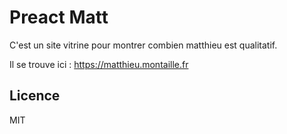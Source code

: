 # Preact Matt

C'est un site vitrine pour montrer combien matthieu est qualitatif.

Il se trouve ici : https://matthieu.montaille.fr

## Licence

MIT
